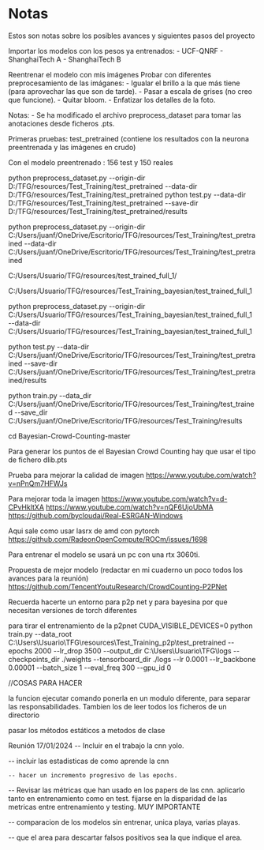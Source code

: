 # Notas
Estos son notas sobre los posibles avances y siguientes pasos del proyecto

Importar los modelos con los pesos ya entrenados:
    - UCF-QNRF
    - ShanghaiTech A
    - ShanghaiTech B

Reentrenar el modelo con mis imágenes
Probar con diferentes preprocesamiento de las imáganes:
    - Igualar el brillo a la que más tiene (para aprovechar las que son de tarde).
    - Pasar a escala de grises (no creo que funcione).
    - Quitar bloom.
    - Enfatizar los detalles de la foto.

Notas: 
    - Se ha modificado el archivo preprocess_dataset para tomar las anotaciones desde ficheros 
    .pts.

Primeras pruebas: test_pretrained (contiene los resultados con la neurona preentrenada y las imágenes en crudo)

Con el modelo preentrenado : 156 test y 150 reales

python preprocess_dataset.py --origin-dir D:/TFG/resources/Test_Training/test_pretrained --data-dir D:/TFG/resources/Test_Training/test_pretrained
python test.py --data-dir D:/TFG/resources/Test_Training/test_pretrained --save-dir D:/TFG/resources/Test_Training/test_pretrained/results

python preprocess_dataset.py --origin-dir C:/Users/juanf/OneDrive/Escritorio/TFG/resources/Test_Training/test_pretrained --data-dir   C:/Users/juanf/OneDrive/Escritorio/TFG/resources/Test_Training/test_pretrained

C:/Users/Usuario/TFG/resources/test_trained_full_1/

C:/Users/Usuario/TFG/resources/Test_Training_bayesian/test_trained_full_1

python preprocess_dataset.py --origin-dir C:/Users/Usuario/TFG/resources/Test_Training_bayesian/test_trained_full_1 --data-dir   C:/Users/Usuario/TFG/resources/Test_Training_bayesian/test_trained_full_1


python test.py --data-dir C:/Users/juanf/OneDrive/Escritorio/TFG/resources/Test_Training/test_pretrained --save-dir C:/Users/juanf/OneDrive/Escritorio/TFG/resources/Test_Training/test_pretrained/results

python train.py --data_dir C:/Users/juanf/OneDrive/Escritorio/TFG/resources/Test_Training/test_trained --save_dir C:/Users/juanf/OneDrive/Escritorio/TFG/resources/Test_Training/results

 cd Bayesian-Crowd-Counting-master

Para generar los puntos de el Bayesian Crowd Counting hay que usar el tipo de fichero dlib.pts

Prueba para mejorar la calidad de imagen 
https://www.youtube.com/watch?v=nPnQm7HFWJs

Para mejorar toda la imagen
https://www.youtube.com/watch?v=d-CPvHkltXA
https://www.youtube.com/watch?v=nQF6UjoUbMA
https://github.com/bycloudai/Real-ESRGAN-Windows

Aqui sale como usar lasrx de amd con pytorch
https://github.com/RadeonOpenCompute/ROCm/issues/1698

Para entrenar el modelo se usará un pc con una rtx 3060ti.

Propuesta de mejor modelo (redactar en mi cuaderno un poco todos los avances para la reunión)
https://github.com/TencentYoutuResearch/CrowdCounting-P2PNet

Recuerda hacerte un entorno para p2p net y para bayesina por que necesitan versiones de torch diferentes

para tirar el entrenamiento de la p2pnet
CUDA_VISIBLE_DEVICES=0 python train.py --data_root C:\\Users\\Usuario\\TFG\\resources\\Test_Training_p2p\\test_pretrained  --epochs 2000     --lr_drop 3500     --output_dir C:\\Users\\Usuario\\TFG\\logs     --checkpoints_dir ./weights     --tensorboard_dir ./logs     --lr 0.0001     --lr_backbone 0.00001     --batch_size 1     --eval_freq 300     --gpu_id 0



//COSAS PARA HACER

la funcion ejecutar comando ponerla en un modulo diferente, para separar
las responsabilidades. Tambien los de leer todos los ficheros de un 
directorio

pasar los métodos estáticos a metodos de clase


Reunión 17/01/2024
-- Incluir en el trabajo la cnn yolo.

-- incluir las estadisticas de como aprende la cnn 

    -- hacer un incremento progresivo de las epochs.

-- Revisar las métricas que han usado en los papers de las cnn. aplicarlo
    tanto en entrenamiento como en test. fijarse en la disparidad de las metricas
    entre entrenamiento y testing. MUY IMPORTANTE

-- comparacion de los modelos sin entrenar, unica playa, varias playas.

-- que el area para descartar falsos positivos sea la que indique el area.